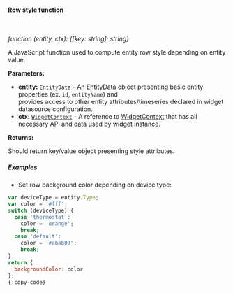 #### Row style function

<div class="divider"></div>
<br/>

*function (entity, ctx): {[key: string]: string}*

A JavaScript function used to compute entity row style depending on entity value.

**Parameters:**

<ul>
  <li><b>entity:</b> <code><a href="https://github.com/thingsboard/thingsboard/blob/e264f7b8ddff05bda85c4833bf497f47f447496e/ui-ngx/src/app/modules/home/components/widget/lib/table-widget.models.ts#L61" target="_blank">EntityData</a></code> - An 
            <a href="https://github.com/thingsboard/thingsboard/blob/e264f7b8ddff05bda85c4833bf497f47f447496e/ui-ngx/src/app/modules/home/components/widget/lib/table-widget.models.ts#L61" target="_blank">EntityData</a> object
            presenting basic entity properties (ex. <code>id</code>, <code>entityName</code>) and <br> provides access to other entity attributes/timeseries declared in widget datasource configuration.
  </li>
  <li><b>ctx:</b> <code><a href="https://github.com/thingsboard/thingsboard/blob/5bb6403407aa4898084832d6698aa9ea6d484889/ui-ngx/src/app/modules/home/models/widget-component.models.ts#L107" target="_blank">WidgetContext</a></code> - A reference to <a href="https://github.com/thingsboard/thingsboard/blob/5bb6403407aa4898084832d6698aa9ea6d484889/ui-ngx/src/app/modules/home/models/widget-component.models.ts#L107" target="_blank">WidgetContext</a> that has all necessary API 
     and data used by widget instance.
  </li>
</ul>

**Returns:**

Should return key/value object presenting style attributes.

<div class="divider"></div>

##### Examples

* Set row background color depending on device type:

```javascript
var deviceType = entity.Type;
var color = '#fff';
switch (deviceType) {
  case 'thermostat':
    color = 'orange';
    break;
  case 'default':
    color = '#abab00';
    break;
}
return {
  backgroundColor: color
};
{:copy-code}
```

<br>
<br>
